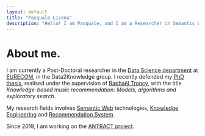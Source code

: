 ```yaml
---
layout: default
title: "Pasquale Lisena"
description: "Hello! I am Pasquale, and I am a Researcher in Semantic Web technologies. Currently at EURECOM, France"
---
```


# About me.

I am currently a Post-Doctoral researcher in the [Data Science department](http://www.eurecom.fr/data/) at [EURECOM](http://www.eurecom.fr/), in the Data2Knowledge group.
I recently defended my [PhD thesis](http://www.eurecom.fr/en/publication/6027/download/data-publi-6027.pdf), realised under the supervision of [Raphaël Troncy](http://www.eurecom.fr/~troncy), with the title _Knowledge-based music recommendation: Models, algorithms and exploratory search_.

My research fields involves [Semantic Web](http://wikipedia.org/wiki/Semantic_Web) technologies, [Knowledge Engineering](http://wikipedia.org/wiki/Knowledge_engineering) and [Recommendation System](http://wikipedia.org/wiki/Recommender_system).

Since 2019, I am working on the [ANTRACT project](https://antract.hypotheses.org/).
